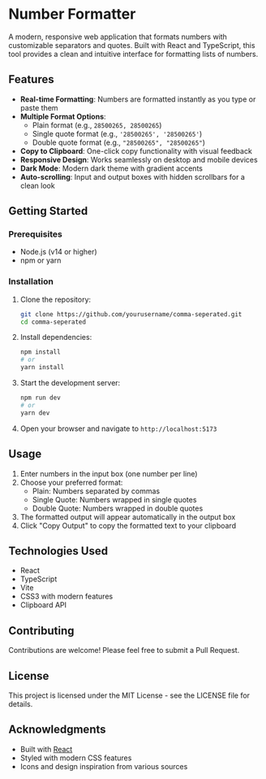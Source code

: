 # Number Formatter

A modern, responsive web application that formats numbers with customizable separators and quotes. Built with React and TypeScript, this tool provides a clean and intuitive interface for formatting lists of numbers.

## Features

- **Real-time Formatting**: Numbers are formatted instantly as you type or paste them
- **Multiple Format Options**:
  - Plain format (e.g., `28500265, 28500265`)
  - Single quote format (e.g., `'28500265', '28500265'`)
  - Double quote format (e.g., `"28500265", "28500265"`)
- **Copy to Clipboard**: One-click copy functionality with visual feedback
- **Responsive Design**: Works seamlessly on desktop and mobile devices
- **Dark Mode**: Modern dark theme with gradient accents
- **Auto-scrolling**: Input and output boxes with hidden scrollbars for a clean look

## Getting Started

### Prerequisites

- Node.js (v14 or higher)
- npm or yarn

### Installation

1. Clone the repository:
   ```bash
   git clone https://github.com/yourusername/comma-seperated.git
   cd comma-seperated
   ```

2. Install dependencies:
   ```bash
   npm install
   # or
   yarn install
   ```

3. Start the development server:
   ```bash
   npm run dev
   # or
   yarn dev
   ```

4. Open your browser and navigate to `http://localhost:5173`

## Usage

1. Enter numbers in the input box (one number per line)
2. Choose your preferred format:
   - Plain: Numbers separated by commas
   - Single Quote: Numbers wrapped in single quotes
   - Double Quote: Numbers wrapped in double quotes
3. The formatted output will appear automatically in the output box
4. Click "Copy Output" to copy the formatted text to your clipboard

## Technologies Used

- React
- TypeScript
- Vite
- CSS3 with modern features
- Clipboard API

## Contributing

Contributions are welcome! Please feel free to submit a Pull Request.

## License

This project is licensed under the MIT License - see the LICENSE file for details.

## Acknowledgments

- Built with [React](https://reactjs.org/)
- Styled with modern CSS features
- Icons and design inspiration from various sources
